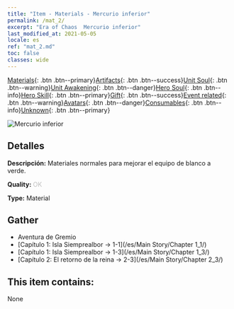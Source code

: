 ```yaml
---
title: "Item - Materials - Mercurio inferior"
permalink: /mat_2/
excerpt: "Era of Chaos  Mercurio inferior"
last_modified_at: 2021-05-05
locale: es
ref: "mat_2.md"
toc: false
classes: wide
---
```

 [Materials](/ItemsES/){: .btn .btn--primary}[Artifacts](/ItemsES/Artifacts/){: .btn .btn--success}[Unit Soul](/ItemsES/UnitSoul/){: .btn .btn--warning}[Unit Awakening](/ItemsES/UnitAwakening/){: .btn .btn--danger}[Hero Soul](/ItemsES/HeroSoul/){: .btn .btn--info}[Hero Skill](/ItemsES/HeroSkill/){: .btn .btn--primary}[Gift](/ItemsES/Gift/){: .btn .btn--success}[Event related](/ItemsES/Events/){: .btn .btn--warning}[Avatars](/ItemsES/Avatars/){: .btn .btn--danger}[Consumables](/ItemsES/Consumables/){: .btn .btn--info}[Unknown](/ItemsES/Unknown/){: .btn .btn--primary}

 ![Mercurio inferior](/images/t/i_cailiao_shuiyin1.png)

## Detalles
 **Descripción:** Materiales normales para mejorar el equipo de blanco a verde.

 **Quality:** <span style="color: #C0C0C0">OK</span>

 **Type:** Material

## Gather

*    Aventura de Gremio 
*    [Capítulo 1: Isla Siemprealbor -> 1-1](/es/Main Story/Chapter 1_1/) 
*    [Capítulo 1: Isla Siemprealbor -> 1-3](/es/Main Story/Chapter 1_3/) 
*    [Capítulo 2: El retorno de la reina -> 2-3](/es/Main Story/Chapter 2_3/) 

## This item contains:

  None

